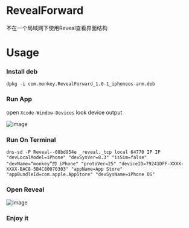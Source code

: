 # RevealForward
不在一个局域网下使用Reveal查看界面结构

# Usage

### Install deb

```
dpkg -i com.monkey.RevealForward_1.0-1_iphoneos-arm.deb
```

### Run App

open `Xcode-Window-Devices` look device output

![image](http://7xtdl4.com1.z0.glb.clouddn.com/script_1472273449939.png)

### Run On Terminal

```
dns-sd -P Reveal--08bd954e _reveal._tcp local 64770 IP IP  "devLocalModel=iPhone" "devSysVer=8.3" "isSim=false" "devName=“monkey”的 iPhone" "protoVer=25" "deviceID=79241DFF-XXXX-XXXX-BAC8-5B4C80070303" "appName=App Store" "appBundleId=com.apple.AppStore" "devSysName=iPhone OS"
```

### Open Reveal

![image](http://7xtdl4.com1.z0.glb.clouddn.com/script_1472273703209.png)

### Enjoy it


